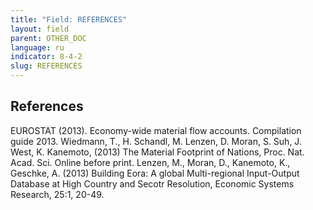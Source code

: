 ```yaml
---
title: "Field: REFERENCES"
layout: field
parent: OTHER_DOC
language: ru
indicator: 8-4-2
slug: REFERENCES
---
```

## References

EUROSTAT (2013). Economy-wide material flow accounts. Compilation guide 2013.
Wiedmann, T., H. Schandl, M. Lenzen, D. Moran, S. Suh, J. West, K. Kanemoto, (2013) The Material Footprint of Nations, Proc. Nat. Acad. Sci. Online before print.
Lenzen, M., Moran, D., Kanemoto, K., Geschke, A. (2013) Building Eora: A global Multi-regional Input-Output Database at High Country and Secotr Resolution, Economic Systems Research, 25:1, 20-49.